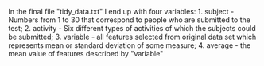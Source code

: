 In the final file "tidy_data.txt" I end up with four variables:
	1. subject - Numbers from 1 to 30 that correspond to people who are submitted to the test;
	2. activity - Six different types of activities of which the subjects could be submitted;
	3. variable - all features selected from original data set which represents mean or standard deviation of some measure;
	4. average - the mean value of features described by "variable"